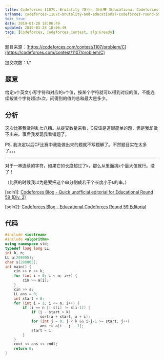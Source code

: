 ```yaml
---
title: Codeforces 1107C. Brutality（贪心），及比赛（Educational Codeforces Round 59）总结
urlname: codeforces-1107c-brutality-and-educational-codeforces-round-59-summary
toc: true
date: 2019-01-28 18:06:49
updated: 2019-01-28 18:06:49
tags: [Codeforces, Codeforces Contest, alg:Greedy]
---
```


题目来源：[https://codeforces.com/contest/1107/problem/C](https://codeforces.com/contest/1107/problem/C)

提交次数：1/1

## 题意

给定`n`个英文小写字符和对应的`n`个值，按某个字符就可以得到对应的值，不能连续按某个字符超过`k`次，问得到的值的总和最大是多少。

## 分析

这次比赛我做得乱七八糟。从提交数量来看，C应该是道很简单的题，但是我却做不出来。事后我发现我看错题了。

PS. 我决定以后CF比赛中我能做出来的题就不写题解了。不然题目实在太多了。。。

---

对于一串连续的字符，如果它的长度超过了`k`，那么从里面挑`k`个最大值就行。没了！

（比赛的时候我以为是要把这个串分割成若干个长度小于`k`的串。）

[soln1]: [Codeforces Blog - Quick unofficial editorial for Educational Round 59 (Div. 2)](https://codeforces.com/blog/entry/64833)

[soln2]: [Codeforces Blog - Educational Codeforces Round 59 Editorial](https://codeforces.com/blog/entry/64847)

## 代码

```cpp
#include <iostream>
#include <algorithm>
using namespace std;
typedef long long LL;
int k, n;
LL a[200005];
char s[200005];
int main() {
    cin >> n >> k;
    for (int i = 0; i < n; i++) {
        cin >> a[i];
    }
    cin >> s;
    LL ans = 0;
    int start = 0;
    for (int i = 1; i <= n; i++) {
        if (i == n || s[i] != s[i-1]) {
            if (i - start > k)
                sort(a + start, a + i);
            for (int j = 0; j < k && i-j-1 >= start; j++)
                ans += a[i - j - 1];
            start = i;
        }
    }
    cout << ans << endl;
    return 0;
}
```
